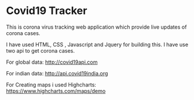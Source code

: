 # Covid19 Tracker
This is corona virus tracking web application which provide live updates of corona cases.

I have used HTML, CSS , Javascript and Jquery for building this.
I have use two api to get corona cases.

For global data:
http://covid19api.com

For indian data:
http://api.covid19india.org

For Creating maps i used Highcharts:
https://www.highcharts.com/maps/demo
